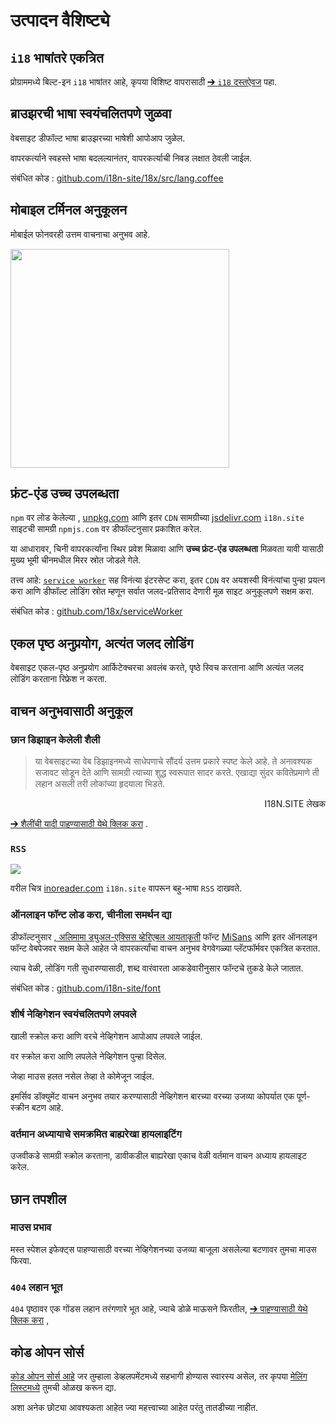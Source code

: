 # उत्पादन वैशिष्ट्ये

## `i18` भाषांतरे एकत्रित

प्रोग्राममध्ये बिल्ट-इन `i18` भाषांतर आहे, कृपया विशिष्ट वापरासाठी [➔ `i18` दस्तऐवज](/i18) पहा.

## ब्राउझरची भाषा स्वयंचलितपणे जुळवा

वेबसाइट डीफॉल्ट भाषा ब्राउझरच्या भाषेशी आपोआप जुळेल.

वापरकर्त्याने स्वहस्ते भाषा बदलल्यानंतर, वापरकर्त्याची निवड लक्षात ठेवली जाईल.

संबंधित कोड : [github.com/i18n-site/18x/src/lang.coffee](https://github.com/i18n-site/18x/blob/main/src/lang.coffee)

## मोबाइल टर्मिनल अनुकूलन

मोबाईल फोनवरही उत्तम वाचनाचा अनुभव आहे.

<img src="//p.3ti.site/1721379497.avif" width="350px">

## <a rel=id href="#ha" id="ha"></a> फ्रंट-एंड उच्च उपलब्धता

`npm` वर लोड केलेल्या , [unpkg.com](//unpkg.com) आणि इतर `CDN` सामग्रीच्या [jsdelivr.com](//jsdelivr.com) `i18n.site` साइटची सामग्री `npmjs.com` वर डीफॉल्टनुसार प्रकाशित करेल.

या आधारावर, चिनी वापरकर्त्यांना स्थिर प्रवेश मिळावा आणि **उच्च फ्रंट-एंड उपलब्धता** मिळवता यावी यासाठी मुख्य भूमी चीनमधील मिरर स्रोत जोडले गेले.

तत्त्व आहे: [`service worker`](https://developer.mozilla.org/docs/Web/API/Service_Worker_API) सह विनंत्या इंटरसेप्ट करा, इतर `CDN` वर अयशस्वी विनंत्यांचा पुन्हा प्रयत्न करा आणि डीफॉल्ट लोडिंग स्रोत म्हणून सर्वात जलद-प्रतिसाद देणारी मूळ साइट अनुकूलपणे सक्षम करा.

संबंधित कोड : [github.com/18x/serviceWorker](https://github.com/i18n-site/18x/tree/main/serviceWorker)

## एकल पृष्ठ अनुप्रयोग, अत्यंत जलद लोडिंग

वेबसाइट एकल-पृष्ठ अनुप्रयोग आर्किटेक्चरचा अवलंब करते, पृष्ठे स्विच करताना आणि अत्यंत जलद लोडिंग करताना रिफ्रेश न करता.

## वाचन अनुभवासाठी अनुकूल

### छान डिझाइन केलेली शैली

> या वेबसाइटच्या वेब डिझाइनमध्ये साधेपणाचे सौंदर्य उत्तम प्रकारे स्पष्ट केले आहे.
> ते अनावश्यक सजावट सोडून देते आणि सामग्री त्याच्या शुद्ध स्वरूपात सादर करते.
> एखाद्या सुंदर कवितेप्रमाणे ती लहान असली तरी लोकांच्या हृदयाला भिडते.

<p style="text-align:right">I18N.SITE लेखक</p>

[➔ शैलींची यादी पाहण्यासाठी येथे क्लिक करा](/i18n.site/md/styl) .

### `RSS`

![](//p.3ti.site/1725541085.avif)

वरील चित्र [inoreader.com](//inoreader.com) `i18n.site` वापरून बहु-भाषा `RSS` दाखवते.

### ऑनलाइन फॉन्ट लोड करा, चीनीला समर्थन द्या

डीफॉल्टनुसार [, अलिमामा ड्युअल-एक्सिस व्हेरिएबल आयताकृती](https://www.iconfont.cn/fonts/detail?cnid=pOvFIr086ADR) फॉन्ट [MiSans](https://hyperos.mi.com/font/zh/download/) आणि इतर ऑनलाइन फॉन्ट वेबपेजवर सक्षम केले आहेत जे वापरकर्त्यांचा वाचन अनुभव वेगवेगळ्या प्लॅटफॉर्मवर एकत्रित करतात.

त्याच वेळी, लोडिंग गती सुधारण्यासाठी, शब्द वारंवारता आकडेवारीनुसार फॉन्टचे तुकडे केले जातात.

संबंधित कोड : [github.com/i18n-site/font](https://github.com/i18n-site/font)

### शीर्ष नेव्हिगेशन स्वयंचलितपणे लपवले

खाली स्क्रोल करा आणि वरचे नेव्हिगेशन आपोआप लपवले जाईल.

वर स्क्रोल करा आणि लपलेले नेव्हिगेशन पुन्हा दिसेल.

जेव्हा माउस हलत नसेल तेव्हा ते कोमेजून जाईल.

इमर्सिव डॉक्युमेंट वाचन अनुभव तयार करण्यासाठी नेव्हिगेशन बारच्या वरच्या उजव्या कोपर्यात एक पूर्ण-स्क्रीन बटण आहे.

### वर्तमान अध्यायाचे समक्रमित बाह्यरेखा हायलाइटिंग

उजवीकडे सामग्री स्क्रोल करताना, डावीकडील बाह्यरेखा एकाच वेळी वर्तमान वाचन अध्याय हायलाइट करेल.

## छान तपशील

### माउस प्रभाव

मस्त स्पेशल इफेक्ट्स पाहण्यासाठी वरच्या नेव्हिगेशनच्या उजव्या बाजूला असलेल्या बटणावर तुमचा माउस फिरवा.

### `404` लहान भूत

`404` पृष्ठावर एक गोंडस लहान तरंगणारे भूत आहे, ज्याचे डोळे माऊसने फिरतील, [➔ पाहण्यासाठी येथे क्लिक करा](/404) ,

## कोड ओपन सोर्स

[कोड ओपन सोर्स आहे](/i18n.site/c/src) जर तुम्हाला डेव्हलपमेंटमध्ये सहभागी होण्यास स्वारस्य असेल, तर कृपया [मेलिंग लिस्टमध्ये](//groups.google.com/u/2/g/i18n-site) तुमची ओळख करून द्या.

अशा अनेक छोट्या आवश्यकता आहेत ज्या महत्त्वाच्या आहेत परंतु तातडीच्या नाहीत.